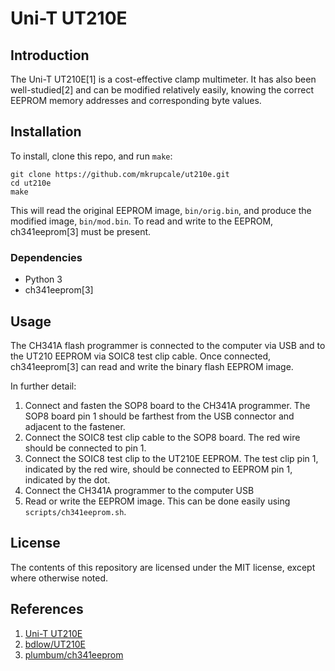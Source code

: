 # Uni-T UT210E

## Introduction

The Uni-T UT210E[1] is a cost-effective clamp multimeter. It has also been well-studied[2] and can be modified relatively easily, knowing the correct EEPROM memory addresses and corresponding byte values.

## Installation

To install, clone this repo, and run `make`:

```
git clone https://github.com/mkrupcale/ut210e.git
cd ut210e
make
```

This will read the original EEPROM image, `bin/orig.bin`, and produce the modified image, `bin/mod.bin`. To read and write to the EEPROM, ch341eeprom[3] must be present.

### Dependencies

 - Python 3
 - ch341eeprom[3]

## Usage

The CH341A flash programmer is connected to the computer via USB and to the UT210 EEPROM via SOIC8 test clip cable. Once connected, ch341eeprom[3] can read and write the binary flash EEPROM image.

In further detail:

1. Connect and fasten the SOP8 board to the CH341A programmer. The SOP8 board pin 1 should be farthest from the USB connector and adjacent to the fastener.
2. Connect the SOIC8 test clip cable to the SOP8 board. The red wire should be connected to pin 1.
3. Connect the SOIC8 test clip to the UT210E EEPROM. The test clip pin 1, indicated by the red wire, should be connected to EEPROM pin 1, indicated by the dot.
4. Connect the CH341A programmer to the computer USB
5. Read or write the EEPROM image. This can be done easily using `scripts/ch341eeprom.sh`.

## License

The contents of this repository are licensed under the MIT license, except where otherwise noted.

## References

1. [Uni-T UT210E](http://www.uni-trend.com/html/product/General_Meters/digitalclampmeters/UT210_Series/UT210E.html)
2. [bdlow/UT210E](https://github.com/bdlow/UT210E)
3. [plumbum/ch341eeprom](https://github.com/plumbum/ch341eeprom)
